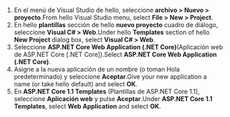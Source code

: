 1. <span data-ttu-id="231fa-101">En el menú de Visual Studio de hello, seleccione **archivo > Nuevo > proyecto**.</span><span class="sxs-lookup"><span data-stu-id="231fa-101">From hello Visual Studio menu, select **File > New > Project**.</span></span>
2. <span data-ttu-id="231fa-102">En hello **plantillas** sección de hello **nuevo proyecto** cuadro de diálogo, seleccione **Visual C# > Web**.</span><span class="sxs-lookup"><span data-stu-id="231fa-102">Under hello **Templates** section of hello **New Project** dialog box, select **Visual C# > Web**.</span></span>
3. <span data-ttu-id="231fa-103">Seleccione **ASP.NET Core Web Application (.NET Core)**(Aplicación web de ASP.NET Core [.NET Core]).</span><span class="sxs-lookup"><span data-stu-id="231fa-103">Select **ASP.NET Core Web Application (.NET Core)**.</span></span>
4. <span data-ttu-id="231fa-104">Asigne a la nueva aplicación de un nombre (o toman Hola predeterminado) y seleccione **Aceptar**.</span><span class="sxs-lookup"><span data-stu-id="231fa-104">Give your new application a name (or take hello default) and select **OK**.</span></span>
5. <span data-ttu-id="231fa-105">En **ASP.NET Core 1.1 Templates** (Plantillas de ASP.NET Core 1.1), seleccione **Aplicación web** y pulse **Aceptar**.</span><span class="sxs-lookup"><span data-stu-id="231fa-105">Under **ASP.NET Core 1.1 Templates**, select **Web Application** and select **OK**.</span></span>

